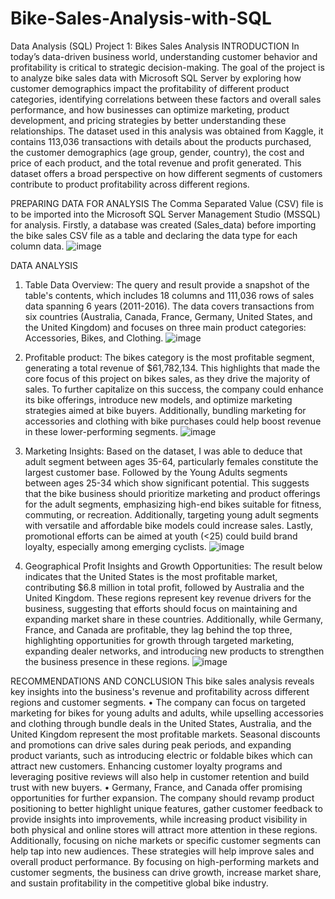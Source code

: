 # Bike-Sales-Analysis-with-SQL

Data Analysis (SQL) Project 1: Bikes Sales Analysis
INTRODUCTION
In today’s data-driven business world, understanding customer behavior and profitability is critical to strategic decision-making. The goal of the project is to analyze bike sales data with Microsoft SQL Server by exploring how customer demographics impact the profitability of different product categories, identifying correlations between these factors and overall sales performance, and how businesses can optimize marketing, product development, and pricing strategies by better understanding these relationships.
The dataset used in this analysis was obtained from Kaggle, it contains 113,036  transactions with details about the products purchased, the customer demographics (age group, gender, country), the cost and price of each product, and the total revenue and profit generated. This dataset offers a broad perspective on how different segments of customers contribute to product profitability across different regions.


PREPARING DATA FOR ANALYSIS
The Comma Separated Value (CSV) file is to be imported into the Microsoft SQL Server Management Studio (MSSQL) for analysis. Firstly, a database was created (Sales_data) before importing the bike sales CSV file as a table and declaring the data type for each column data.
![image](https://github.com/user-attachments/assets/c3aec764-6bac-4b86-88c8-d92c1899bedf)

 DATA ANALYSIS
1.	Table Data Overview: The query and result provide a snapshot of the table's contents, which includes 18 columns and 111,036 rows of sales data spanning 6 years (2011-2016). The data covers transactions from six countries (Australia, Canada, France, Germany, United States, and the United Kingdom) and focuses on three main product categories: Accessories, Bikes, and Clothing.
   ![image](https://github.com/user-attachments/assets/5c14edb2-8895-4fca-8d4c-665218cd4c3f)

 
2.	Profitable product: The bikes category is the most profitable segment, generating a total revenue of $61,782,134. This highlights that made the core focus of this project on bikes sales, as they drive the majority of sales. To further capitalize on this success, the company could enhance its bike offerings, introduce new models, and optimize marketing strategies aimed at bike buyers. Additionally, bundling marketing for accessories and clothing with bike purchases could help boost revenue in these lower-performing segments.
![image](https://github.com/user-attachments/assets/8fb1d89b-34a0-4198-b062-3f27c3febdb8)

3.	Marketing Insights: Based on the dataset, I was able to deduce that adult segment between ages 35-64, particularly females constitute the largest customer base. Followed by the Young Adults segments between ages 25-34 which show significant potential. This suggests that the bike business should prioritize marketing and product offerings for the adult segments, emphasizing high-end bikes suitable for fitness, commuting, or recreation. Additionally, targeting young adult segments with versatile and affordable bike models could increase sales. Lastly, promotional efforts can be aimed at youth (<25) could build brand loyalty, especially among emerging cyclists.
  ![image](https://github.com/user-attachments/assets/93341ad1-4b4b-4bc3-9a89-518fd4671438)

4.	Geographical Profit Insights and Growth Opportunities: The result below indicates that the United States is the most profitable market, contributing $6.8 million in total profit, followed by Australia and the United Kingdom. These regions represent key revenue drivers for the business, suggesting that efforts should focus on maintaining and expanding market share in these countries. Additionally, while Germany, France, and Canada are profitable, they lag behind the top three, highlighting opportunities for growth through targeted marketing, expanding dealer networks, and introducing new products to strengthen the business presence in these regions.
![image](https://github.com/user-attachments/assets/d6282633-cee6-4374-a7f6-6f2319b8dbf2)


RECOMMENDATIONS AND CONCLUSION 
This bike sales analysis reveals key insights into the business's revenue and profitability across different regions and customer segments. 
•	The company can focus on targeted marketing for bikes for young adults and adults, while upselling accessories and clothing through bundle deals in the United States, Australia, and the United Kingdom represent the most profitable markets. Seasonal discounts and promotions can drive sales during peak periods, and expanding product variants, such as introducing electric or foldable bikes which can attract new customers. Enhancing customer loyalty programs and leveraging positive reviews will also help in customer retention and build trust with new buyers. 
•	Germany, France, and Canada offer promising opportunities for further expansion. The company should revamp product positioning to better highlight unique features, gather customer feedback to provide insights into improvements, while increasing product visibility in both physical and online stores will attract more attention in these regions. Additionally, focusing on niche markets or specific customer segments can help tap into new audiences. These strategies will help improve sales and overall product performance. By focusing on high-performing markets and customer segments, the business can drive growth, increase market share, and sustain profitability in the competitive global bike industry.

